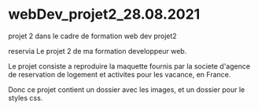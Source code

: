 # webDev_projet2_28.08.2021
projet 2 dans le cadre de formation web dev
projet2

reservia Le projet 2 de ma formation developpeur web.

Le projet consiste a reproduire la maquette fournis par la societe d'agence de reservation de logement et activites pour les vacance, en France.

Donc ce projet contient un dossier avec les images, et un dossier pour le styles css.
